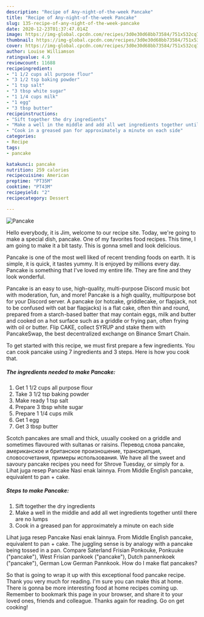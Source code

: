 ```yaml
---
description: "Recipe of Any-night-of-the-week Pancake"
title: "Recipe of Any-night-of-the-week Pancake"
slug: 135-recipe-of-any-night-of-the-week-pancake
date: 2020-12-23T01:37:47.014Z
image: https://img-global.cpcdn.com/recipes/3d0e30d68bb73584/751x532cq70/pancake-recipe-main-photo.jpg
thumbnail: https://img-global.cpcdn.com/recipes/3d0e30d68bb73584/751x532cq70/pancake-recipe-main-photo.jpg
cover: https://img-global.cpcdn.com/recipes/3d0e30d68bb73584/751x532cq70/pancake-recipe-main-photo.jpg
author: Louise Williamson
ratingvalue: 4.9
reviewcount: 11688
recipeingredient:
- "1 1/2 cups all purpose flour"
- "3 1/2 tsp baking powder"
- "1 tsp salt"
- "3 tbsp white sugar"
- "1 1/4 cups milk"
- "1 egg"
- "3 tbsp butter"
recipeinstructions:
- "Sift together the dry ingredients"
- "Make a well in the middle and add all wet ingredients together until there are no lumps"
- "Cook in a greased pan for approximately a minute on each side"
categories:
- Recipe
tags:
- pancake

katakunci: pancake 
nutrition: 259 calories
recipecuisine: American
preptime: "PT35M"
cooktime: "PT43M"
recipeyield: "2"
recipecategory: Dessert

---
```



![Pancake](https://img-global.cpcdn.com/recipes/3d0e30d68bb73584/751x532cq70/pancake-recipe-main-photo.jpg)

Hello everybody, it is Jim, welcome to our recipe site. Today, we're going to make a special dish, pancake. One of my favorites food recipes. This time, I am going to make it a bit tasty. This is gonna smell and look delicious.

Pancake is one of the most well liked of recent trending foods on earth. It is simple, it is quick, it tastes yummy. It is enjoyed by millions every day. Pancake is something that I've loved my entire life. They are fine and they look wonderful.

Pancake is an easy to use, high-quality, multi-purpose Discord music bot with moderation, fun, and more! Pancake is a high quality, multipurpose bot for your Discord server. A pancake (or hotcake, griddlecake, or flapjack, not to be confused with oat bar flapjacks) is a flat cake, often thin and round, prepared from a starch-based batter that may contain eggs, milk and butter and cooked on a hot surface such as a griddle or frying pan, often frying with oil or butter. Flip CAKE, collect SYRUP and stake them with PancakeSwap, the best decentralized exchange on Binance Smart Chain.


To get started with this recipe, we must first prepare a few ingredients. You can cook pancake using 7 ingredients and 3 steps. Here is how you cook that.

<!--inarticleads1-->

##### The ingredients needed to make Pancake:

1. Get 1 1/2 cups all purpose flour
1. Take 3 1/2 tsp baking powder
1. Make ready 1 tsp salt
1. Prepare 3 tbsp white sugar
1. Prepare 1 1/4 cups milk
1. Get 1 egg
1. Get 3 tbsp butter


Scotch pancakes are small and thick, usually cooked on a griddle and sometimes flavoured with sultanas or raisins. Перевод слова pancake, американское и британское произношение, транскрипция, словосочетания, примеры использования. We have all the sweet and savoury pancake recipes you need for Shrove Tuesday, or simply for a. Lihat juga resep Pancake Nasi enak lainnya. From Middle English pancake, equivalent to pan +‎ cake. 

<!--inarticleads2-->

##### Steps to make Pancake:

1. Sift together the dry ingredients
1. Make a well in the middle and add all wet ingredients together until there are no lumps
1. Cook in a greased pan for approximately a minute on each side


Lihat juga resep Pancake Nasi enak lainnya. From Middle English pancake, equivalent to pan +‎ cake. The juggling sense is by analogy with a pancake being tossed in a pan. Compare Saterland Frisian Ponkouke, Ponkuuke (&#34;pancake&#34;), West Frisian pankoek (&#34;pancake&#34;), Dutch pannenkoek (&#34;pancake&#34;), German Low German Pannkook. How do I make flat pancakes? 

So that is going to wrap it up with this exceptional food pancake recipe. Thank you very much for reading. I'm sure you can make this at home. There is gonna be more interesting food at home recipes coming up. Remember to bookmark this page in your browser, and share it to your loved ones, friends and colleague. Thanks again for reading. Go on get cooking!
